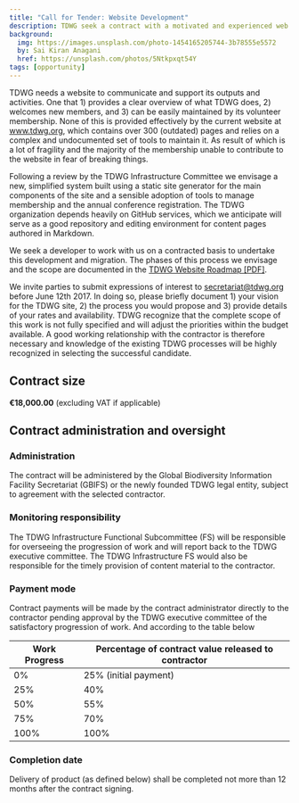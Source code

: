 ```yaml
---
title: "Call for Tender: Website Development"
description: TDWG seek a contract with a motivated and experienced web developer to revise the **TDWG.org** website.
background:
  img: https://images.unsplash.com/photo-1454165205744-3b78555e5572
  by: Sai Kiran Anagani
  href: https://unsplash.com/photos/5Ntkpxqt54Y
tags: [opportunity]
---
```


TDWG needs a website to communicate and support its outputs and activities. One that 1) provides a clear overview of what TDWG does, 2) welcomes new members, and 3) can be easily maintained by its volunteer membership. None of this is provided effectively by the current website at www.tdwg.org, which contains over 300 (outdated) pages and relies on a complex and undocumented set of tools to maintain it. As result of which is a lot of fragility and the majority of the membership unable to contribute to the website in fear of breaking things.

Following a review by the TDWG Infrastructure Committee we envisage a new, simplified system built using a static site generator for the main components of the site and a sensible adoption of tools to manage membership and the annual conference registration. The TDWG organization depends heavily on GitHub services, which we anticipate will serve as a good repository and editing environment for content pages authored in Markdown.

We seek a developer to work with us on a contracted basis to undertake this development and migration. The phases of this process we envisage and the scope are documented in the [TDWG Website Roadmap [PDF]](http://www.tdwg.org/fileadmin/tdwg/TDWG_Website_Roadmap.pdf).  

We invite parties to submit expressions of interest to secretariat@tdwg.org before June 12th 2017. In doing so, please briefly document 1) your vision for the TDWG site, 2) the process you would propose and 3) provide details of your rates and availability.  TDWG recognize that the complete scope of this work is not fully specified and will adjust the priorities within the budget available. A good working relationship with the contractor is therefore necessary and knowledge of the existing TDWG processes will be highly recognized in selecting the successful candidate.

## Contract size 

**€18,000.00** (excluding VAT if applicable) 

## Contract administration and oversight

### Administration

The contract will be administered by the Global Biodiversity Information Facility Secretariat (GBIFS) or the newly founded TDWG legal entity, subject to agreement with the selected contractor.

### Monitoring responsibility

The TDWG Infrastructure Functional Subcommittee (FS) will be responsible for overseeing the progression of work and will report back to the TDWG executive committee. The TDWG Infrastructure FS would also be responsible for the timely provision of content material to the contractor. 

### Payment mode

Contract payments will be made by the contract administrator directly to the contractor pending approval by the TDWG executive committee of the satisfactory progression of work. And according to the table below

Work Progress | Percentage of contract value released to contractor
--- | ---
0% | 25% (initial payment)
25% | 40%
50% | 55%
75% | 70%
100% | 100%

### Completion date

Delivery of product (as defined below) shall be completed not more than 12 months after the contract signing.
